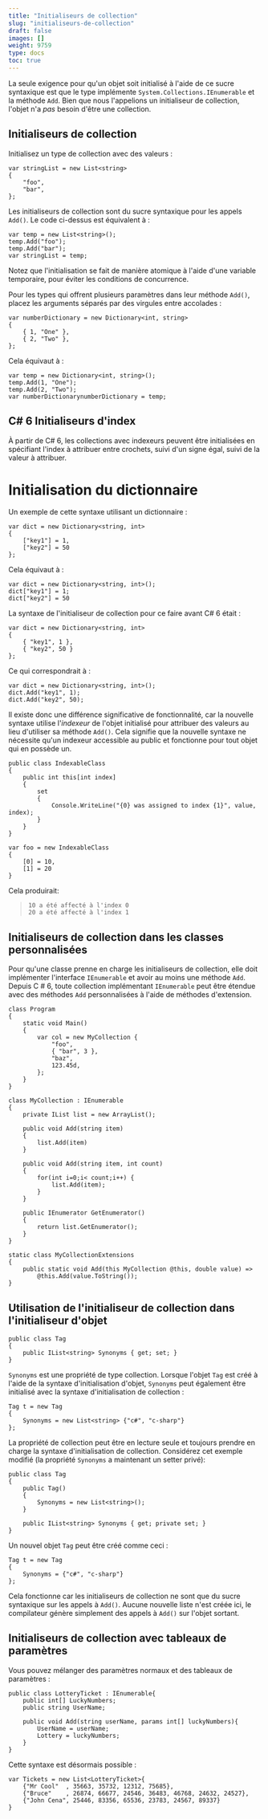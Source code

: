 ```yaml
---
title: "Initialiseurs de collection"
slug: "initialiseurs-de-collection"
draft: false
images: []
weight: 9759
type: docs
toc: true
---
```


La seule exigence pour qu'un objet soit initialisé à l'aide de ce sucre syntaxique est que le type implémente `System.Collections.IEnumerable` et la méthode `Add`. Bien que nous l'appelions un initialiseur de collection, l'objet n'a *pas* besoin d'être une collection.

## Initialiseurs de collection
Initialisez un type de collection avec des valeurs :

    var stringList = new List<string>
    {
        "foo",
        "bar",
    };

Les initialiseurs de collection sont du sucre syntaxique pour les appels `Add()`. Le code ci-dessus est équivalent à :

    var temp = new List<string>();
    temp.Add("foo");
    temp.Add("bar");
    var stringList = temp;

Notez que l'initialisation se fait de manière atomique à l'aide d'une variable temporaire, pour éviter les conditions de concurrence.

Pour les types qui offrent plusieurs paramètres dans leur méthode `Add()`, placez les arguments séparés par des virgules entre accolades :

    var numberDictionary = new Dictionary<int, string>
    {
        { 1, "One" },
        { 2, "Two" },
    };

Cela équivaut à :

    var temp = new Dictionary<int, string>();
    temp.Add(1, "One");
    temp.Add(2, "Two");
    var numberDictionarynumberDictionary = temp;


## C# 6 Initialiseurs d'index
À partir de C# 6, les collections avec indexeurs peuvent être initialisées en spécifiant l'index à attribuer entre crochets, suivi d'un signe égal, suivi de la valeur à attribuer.

# Initialisation du dictionnaire

Un exemple de cette syntaxe utilisant un dictionnaire :

    var dict = new Dictionary<string, int>
    {
        ["key1"] = 1,
        ["key2"] = 50
    };

Cela équivaut à :

    var dict = new Dictionary<string, int>();
    dict["key1"] = 1;
    dict["key2"] = 50

La syntaxe de l'initialiseur de collection pour ce faire avant C# 6 était :

    var dict = new Dictionary<string, int>
    {
        { "key1", 1 },
        { "key2", 50 }
    };
    
Ce qui correspondrait à :

    var dict = new Dictionary<string, int>();
    dict.Add("key1", 1);
    dict.Add("key2", 50);


Il existe donc une différence significative de fonctionnalité, car la nouvelle syntaxe utilise l'*indexeur* de l'objet initialisé pour attribuer des valeurs au lieu d'utiliser sa méthode `Add()`. Cela signifie que la nouvelle syntaxe ne nécessite qu'un indexeur accessible au public et fonctionne pour tout objet qui en possède un.

    public class IndexableClass
    {
        public int this[int index]
        {
            set 
            { 
                Console.WriteLine("{0} was assigned to index {1}", value, index);
            }
        }
    }

    var foo = new IndexableClass
    {
        [0] = 10,
        [1] = 20
    }

Cela produirait:

> `10 a été affecté à l'index 0`<br/>
> `20 a été affecté à l'index 1`



## Initialiseurs de collection dans les classes personnalisées
Pour qu'une classe prenne en charge les initialiseurs de collection, elle doit implémenter l'interface `IEnumerable` et avoir au moins une méthode `Add`. Depuis C # 6, toute collection implémentant `IEnumerable` peut être étendue avec des méthodes `Add` personnalisées à l'aide de méthodes d'extension.

    class Program
    {
        static void Main()
        {
            var col = new MyCollection {
                "foo",
                { "bar", 3 },
                "baz",
                123.45d,
            };
        }
    }
    
    class MyCollection : IEnumerable
    {
        private IList list = new ArrayList();

        public void Add(string item)
        {
            list.Add(item)
        }
    
        public void Add(string item, int count)
        {
            for(int i=0;i< count;i++) {
                list.Add(item);
            }
        }
    
        public IEnumerator GetEnumerator()
        {
            return list.GetEnumerator();
        }
    }
    
    static class MyCollectionExtensions
    {
        public static void Add(this MyCollection @this, double value) => 
            @this.Add(value.ToString());
    }



## Utilisation de l'initialiseur de collection dans l'initialiseur d'objet
    public class Tag
    {
        public IList<string> Synonyms { get; set; }
    }

`Synonyms` est une propriété de type collection. Lorsque l'objet `Tag` est créé à l'aide de la syntaxe d'initialisation d'objet, `Synonyms` peut également être initialisé avec la syntaxe d'initialisation de collection :

    Tag t = new Tag 
    {
        Synonyms = new List<string> {"c#", "c-sharp"}
    };

La propriété de collection peut être en lecture seule et toujours prendre en charge la syntaxe d'initialisation de collection. Considérez cet exemple modifié (la propriété `Synonyms` a maintenant un setter privé):

    public class Tag
    {
        public Tag()
        {
            Synonyms = new List<string>();
        }
        
        public IList<string> Synonyms { get; private set; }
    }

Un nouvel objet `Tag` peut être créé comme ceci :

    Tag t = new Tag 
    {
        Synonyms = {"c#", "c-sharp"}
    };

Cela fonctionne car les initialiseurs de collection ne sont que du sucre syntaxique sur les appels à `Add()`. Aucune nouvelle liste n'est créée ici, le compilateur génère simplement des appels à `Add()` sur l'objet sortant.

## Initialiseurs de collection avec tableaux de paramètres
Vous pouvez mélanger des paramètres normaux et des tableaux de paramètres :

    public class LotteryTicket : IEnumerable{
        public int[] LuckyNumbers;
        public string UserName;

        public void Add(string userName, params int[] luckyNumbers){
            UserName = userName;
            Lottery = luckyNumbers;
        }
    }

Cette syntaxe est désormais possible :

    var Tickets = new List<LotteryTicket>{
        {"Mr Cool"  , 35663, 35732, 12312, 75685},
        {"Bruce"    , 26874, 66677, 24546, 36483, 46768, 24632, 24527},
        {"John Cena", 25446, 83356, 65536, 23783, 24567, 89337}
    }



